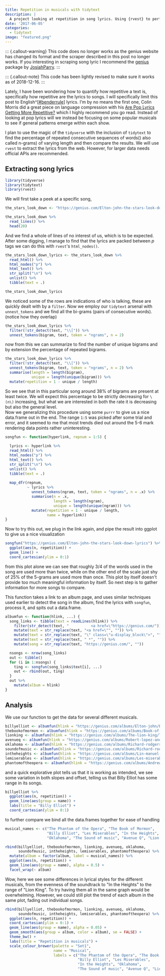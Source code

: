 ```yaml
---
title: Repetition in musicals with tidytext
description: |
  A project looking at repetition in song lyrics. Using {rvest} to perform web scraping (now outdated) to fetch lyrics from genius.com.
date: '2017-06-05'
categories:
  - tidytext
image: "featured.png"
---
```




::: {.callout-warning}
This code does no longer works as the genius website has changed its format and the scraper described in this post no longer works. If you interesting in scraping song lyric I recommend the <a href="https://github.com/JosiahParry/genius">genius</a> package by <a href="https://twitter.com/JosiahParry">JosiahParry</a>.
:::

::: {.callout-note}
This code has been lightly revised to make sure it works as of 2018-12-16.
:::

Lately, I have been wondering how to quantify how repetitive a text is, specifically how repetitive are the lyrics to songs. I will specifically limit this post to English^[[#benderrule](https://thegradient.pub/the-benderrule-on-naming-the-languages-we-study-and-why-it-matters/)] lyrics. I'm by no means the first one, Colin Morris did a great piece on language compression with his [Are Pop Lyrics Getting More Repetitive?](https://pudding.cool/2017/05/song-repetition/) which I highly recommend you go read. Instead of looking at pop lyrics will we instead be focusing on some popular musicals to see if general patterns emerge within each show.

I plan to use the magic of the `tidyverse` with the inclusion of `tidytext` to find the percentage of repeated consecutive sequences of words() also called n-grams) of varying length and then compare the results. We will use `rvest` to extract the lyrics from the web. However, for larger data needs official APIs are recommended.

## Extracting song lyrics


```r
library(tidyverse)
library(tidytext)
library(rvest)
```

We will first take a peek at a specific song,


```r
the_stars_look_down <- "https://genius.com/Elton-john-the-stars-look-down-lyrics"

the_stars_look_down %>%
  read_lines() %>%
  head(20)
```

And we find a whole of lines of no interest of us, which is to be expected. After some digging, I manage to find that the lyrics are packed between *p* tags we can do this with `rvest`'s `html_nodes()`.


```r
the_stars_look_down_lyrics <- the_stars_look_down %>%
  read_html() %>%
  html_nodes("p") %>%
  html_text() %>%
  str_split("\n") %>%
  unlist() %>%
  tibble(text = .)

the_stars_look_down_lyrics
```

We noticed some of the rows are indications of who is talking, these are quickly dealt with by a `filter`. Now we employ our `tidytext` arsenal with `unnest_tokens` and we find all the bi-grams (pairs of consecutive words). (notice how they overlap)


```r
the_stars_look_down_lyrics %>%
  filter(!str_detect(text, "\\[")) %>%
  unnest_tokens(bigram, text, token = "ngrams", n = 2)
```

now from this we can summarize to find the number of unique bigrams and by extension the percentage of repeated bigrams.


```r
the_stars_look_down_lyrics %>%
  filter(!str_detect(text, "\\[")) %>%
  unnest_tokens(bigram, text, token = "ngrams", n = 2) %>%
  summarise(length = length(bigram),
            unique = length(unique(bigram))) %>%
  mutate(repetition = 1 - unique / length)
```

So we see that in this particular song around 38% of bigrams are present at least twice. We will expect this percentage to be strictly decreasing for `\(n\)` increasing, but what we are interested in both the rate it is decreasing but also the general level.  
Now we generalizing this procedure using some `purrr` to give us a nice data.frame out in the end. The range `1:5` was picked after some trial and error, and it seemed to me that most trends died out around the 5-6 mark rendering data points rather uninteresting. 


```r
songfun <- function(hyperlink, repnum = 1:5) {
  
  lyrics <- hyperlink %>%
  read_html() %>%
  html_nodes("p") %>%
  html_text() %>%
  str_split("\n") %>%
  unlist() %>%
  tibble(text = .)
  
  map_dfr(repnum, 
          ~ lyrics %>% 
            unnest_tokens(ngram, text, token = "ngrams", n = .x) %>%
            summarise(n = .x,
                      length = length(ngram),
                      unique = length(unique(ngram))) %>%
            mutate(repetition = 1 - unique / length,
                   name = hyperlink))
}
```

Now to try this out, we plug in the link again, and pipe the result into ggplot to give us a nice visualization


```r
songfun("https://genius.com/Elton-john-the-stars-look-down-lyrics") %>%
  ggplot(aes(n, repetition)) +
  geom_line() +
  coord_cartesian(ylim = 0:1)
```

from this plot alone we can see that roughly 3/4 of the words used in the song are used more than twice, while on the other end of the scale just shy of 25% of the 5-grams are used more than once. This plot by itself doesn't provide too much meaningful information by itself. So next step is to gather information for more songs to compare.  

This function takes a link to an album page, and uses similar techniques used earlier to detect the song in the album, find the lyrics with `songfun`, process it, and spits out a data.frame. 


```r
albumfun <- function(hlink, ...) { 
  song_links <- tibble(text = readLines(hlink)) %>%
    filter(str_detect(text, "          <a href=\"https://genius.com/")) %>%
    mutate(text = str_replace(text, "<a href=\"", "")) %>%
    mutate(text = str_replace(text, "\" class=\"u-display_block\">", "")) %>%
    mutate(text = str_replace(text, " *", "")) %>%
    mutate(song = str_replace(text, "https://genius.com/", ""))

  nsongs <- nrow(song_links)
  out <- tibble()
  for (i in 1:nsongs) {
    ting <- songfun(song_links$text[i], ...)
    out <- rbind(out, ting)
  }
  out %>%
    mutate(album = hlink)
}
```

## Analysis

We use our function to get the data for several different musicals.


```r
billyelliot <- albumfun(hlink = "https://genius.com/albums/Elton-john/Billy-elliot-the-musical-original-london-cast-recording")
thebookofmormon <- albumfun(hlink = "https://genius.com/albums/Book-of-mormon/The-book-of-mormon-original-broadway-recording")
lionking <- albumfun(hlink = "https://genius.com/albums/The-lion-king/The-lion-king-original-broadway-cast-recording")
avenueq <- albumfun(hlink = "https://genius.com/albums/Robert-lopez-and-jeff-marx/Avenue-q-original-broadway-cast-recording")
oklahoma <- albumfun(hlink = "https://genius.com/albums/Richard-rodgers/Oklahoma-original-motion-picture-soundtrack")
soundofmusic <- albumfun(hlink = "https://genius.com/albums/Richard-rodgers/The-sound-of-music-original-soundtrack-recording")
intheheights <- albumfun(hlink = "https://genius.com/albums/Lin-manuel-miranda/In-the-heights-original-broadway-cast-recording")
lemiserables <- albumfun(hlink = "https://genius.com/albums/Les-miserables-original-broadway-cast/Les-miserables-1987-original-broadway-cast")
phantomoftheopera <- albumfun(hlink = "https://genius.com/albums/Andrew-lloyd-webber/The-phantom-of-the-opera-original-london-cast-recording")
```

and a quick explorative plot tells us that it is working as intended, we see some variation in both slopes and offset, telling us that Billy Elliot has some range in its songs. 


```r
billyelliot %>%
  ggplot(aes(n, repetition)) +
  geom_line(aes(group = name)) +
  labs(title = "Billy Elliot") +
  coord_cartesian(ylim = 0:1)
```

to further compare we bind all the data.frames together for ease of handling


```r
musical_names <- c("The Phantom of the Opera", "The Book of Mormon", 
                   "Billy Elliot", "Les Miserables", "In the Heights", 
                   "Oklahoma", "The Sound of music", "Avenue Q", "Lion King")

rbind(billyelliot, thebookofmormon, lionking, avenueq, oklahoma,
      soundofmusic, intheheights, lemiserables, phantomoftheopera) %>%
  mutate(album = factor(album, label = musical_names)) %>%
  ggplot(aes(n, repetition)) +
  geom_line(aes(group = name), alpha = 0.5) +
  facet_wrap(~ album)
```

Wow, here we see some differences in lyrical styles for the different musicals, from the evenness of the soundtrack to "In the Heights" to the range of "Lion King". To try having them all in the same graph would be overwhelming. However, we could still plot the trend of each album in the same plot, fading out individual songs.


```r
rbind(billyelliot, thebookofmormon, lionking, avenueq, oklahoma,
      soundofmusic, intheheights, lemiserables, phantomoftheopera) %>%
  ggplot(aes(n, repetition)) +
  coord_cartesian(ylim = 0:1) +
  geom_line(aes(group = name), alpha = 0.05) +
  geom_smooth(aes(group = album, color = album), se = FALSE) +
  theme_bw() +
  labs(title = "Repetition in musicals") +
  scale_colour_brewer(palette = "Set1",
                      name = "Musical",
                      labels = c("The Phantom of the Opera", "The Book of Mormon", 
                                 "Billy Elliot", "Les Miserables",
                                 "In the Heights", "Oklahoma", 
                                 "The Sound of music", "Avenue Q", "Lion King"))
```



